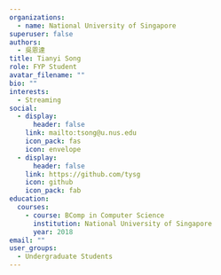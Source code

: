 ```yaml
---
organizations:
  - name: National University of Singapore
superuser: false
authors:
  - 吳恩達
title: Tianyi Song
role: FYP Student
avatar_filename: ""
bio: ""
interests:
  - Streaming
social:
  - display:
      header: false
    link: mailto:tsong@u.nus.edu
    icon_pack: fas
    icon: envelope
  - display:
      header: false
    link: https://github.com/tysg
    icon: github
    icon_pack: fab
education:
  courses:
    - course: BComp in Computer Science
      institution: National University of Singapore
      year: 2018
email: ""
user_groups:
  - Undergraduate Students
---
```

